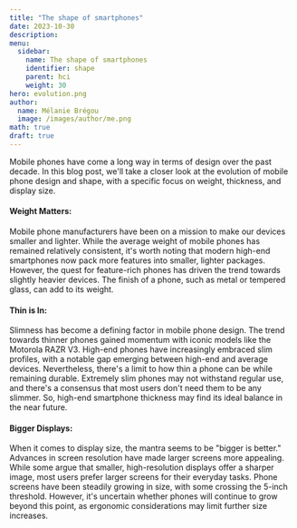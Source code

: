 ```yaml
---
title: "The shape of smartphones"
date: 2023-10-30
description: 
menu:
  sidebar:
    name: The shape of smartphones
    identifier: shape
    parent: hci
    weight: 30
hero: evolution.png
author:
  name: Mélanie Brégou 
  image: /images/author/me.png
math: true
draft: true
---
```


Mobile phones have come a long way in terms of design over the past decade. In this blog post, we'll take a closer look at the evolution of mobile phone design and shape, with a specific focus on weight, thickness, and display size.

#### Weight Matters:
Mobile phone manufacturers have been on a mission to make our devices smaller and lighter. While the average weight of mobile phones has remained relatively consistent, it's worth noting that modern high-end smartphones now pack more features into smaller, lighter packages. However, the quest for feature-rich phones has driven the trend towards slightly heavier devices. The finish of a phone, such as metal or tempered glass, can add to its weight.

#### Thin is In:
Slimness has become a defining factor in mobile phone design. The trend towards thinner phones gained momentum with iconic models like the Motorola RAZR V3. High-end phones have increasingly embraced slim profiles, with a notable gap emerging between high-end and average devices. Nevertheless, there's a limit to how thin a phone can be while remaining durable. Extremely slim phones may not withstand regular use, and there's a consensus that most users don't need them to be any slimmer. So, high-end smartphone thickness may find its ideal balance in the near future.

#### Bigger Displays:
When it comes to display size, the mantra seems to be "bigger is better." Advances in screen resolution have made larger screens more appealing. While some argue that smaller, high-resolution displays offer a sharper image, most users prefer larger screens for their everyday tasks. Phone screens have been steadily growing in size, with some crossing the 5-inch threshold. However, it's uncertain whether phones will continue to grow beyond this point, as ergonomic considerations may limit further size increases.